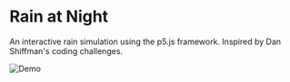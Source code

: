 # Rain at Night
An interactive rain simulation using the p5.js framework. Inspired by Dan Shiffman's coding challenges.

![Demo](https://i.imgur.com/yGNgg4Y.gif)
